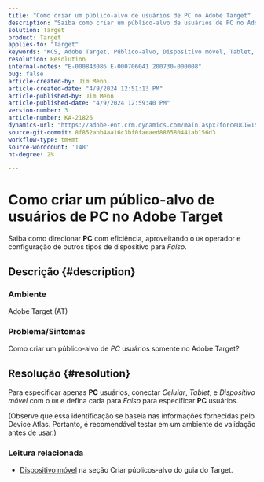 ```yaml
---
title: "Como criar um público-alvo de usuários de PC no Adobe Target"
description: "Saiba como criar um público-alvo de usuários de PC no Adobe Target."
solution: Target
product: Target
applies-to: "Target"
keywords: "KCS, Adobe Target, Público-alvo, Dispositivo móvel, Tablet, OU Operador, Device Atlas, Ambiente, Como fazer, AT"
resolution: Resolution
internal-notes: "E-000843086 E-000706041 200730-000008"
bug: false
article-created-by: Jim Menn
article-created-date: "4/9/2024 12:51:13 PM"
article-published-by: Jim Menn
article-published-date: "4/9/2024 12:59:40 PM"
version-number: 3
article-number: KA-21826
dynamics-url: "https://adobe-ent.crm.dynamics.com/main.aspx?forceUCI=1&pagetype=entityrecord&etn=knowledgearticle&id=e2e86ad5-6ff6-ee11-a1fe-6045bd006268"
source-git-commit: 8f852abb4aa16c3bf0faeaed886580441ab156d3
workflow-type: tm+mt
source-wordcount: '148'
ht-degree: 2%

---
```


# Como criar um público-alvo de usuários de PC no Adobe Target


Saiba como direcionar <b>PC</b> com eficiência, aproveitando o `OR` operador e configuração de outros tipos de dispositivo para *Falso*.

## Descrição {#description}


### Ambiente

Adobe Target (AT)

### Problema/Sintomas

Como criar um público-alvo de *PC* usuários somente no Adobe Target?


## Resolução {#resolution}


Para especificar apenas <b>PC</b> usuários, conectar *Celular*, *Tablet*, e *Dispositivo móvel* com o `OR` e defina cada para *Falso* para especificar <b>PC</b> usuários.

(Observe que essa identificação se baseia nas informações fornecidas pelo Device Atlas. Portanto, é recomendável testar em um ambiente de validação antes de usar.)



### <b>Leitura relacionada</b>

- [Dispositivo móvel](https://experienceleague.adobe.com/en/docs/target/using/audiences/create-audiences/categories-audiences/mobile#) na seção Criar públicos-alvo do guia do Target.





